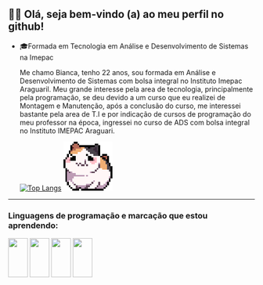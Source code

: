    ## 👩‍💻  Olá, seja bem-vindo (a) ao meu perfil no github!
   

- 🎓Formada em Tecnologia em Análise e Desenvolvimento de Sistemas na Imepac

   Me chamo Bianca, tenho 22 anos, sou formada em Análise e Desenvolvimento de Sistemas com bolsa integral no Instituto Imepac Araguaril. Meu grande interesse pela area de tecnologia, principalmente pela programação, se deu devido a um curso que eu realizei de Montagem e Manutenção, após a conclusão do curso, me interessei bastante pela area de T.I e por indicação de cursos de programação do meu professor na época, ingressei no curso de ADS com bolsa integral no Instituto IMEPAC Araguari.
  
  [![Top Langs](https://github-readme-stats.vercel.app/api/top-langs/?username=bian-nca&layout=compact&theme=dracula)](https://github.com/bian-nca/github-readme-stats) <img src="github.gif"> 
<hr>
<h3> Linguagens de programação e marcação que estou aprendendo: </h3>
<div style="display=inline_block">
<img align="center" height="80" width="40" src="https://cdn.jsdelivr.net/gh/devicons/devicon/icons/html5/html5-original-wordmark.svg" &nbsp;>
<img align="center" height="80" width="40" src="https://cdn.jsdelivr.net/gh/devicons/devicon/icons/css3/css3-original-wordmark.svg" &nbsp;>
<img align="center" height="80" width="40" src="https://cdn.jsdelivr.net/gh/devicons/devicon/icons/mysql/mysql-original.svg" &nbsp;>
<img align="center" height="80" width="40" src="https://cdn.jsdelivr.net/gh/devicons/devicon/icons/java/java-original-wordmark.svg" &nbsp;>

</div>
